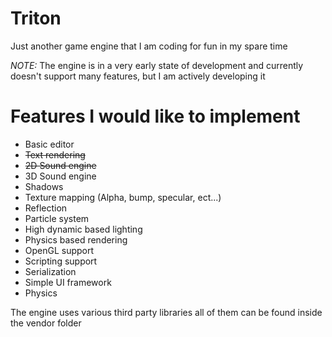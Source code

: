 # Triton
Just another game engine that I am coding for fun in my spare time

*NOTE:* The engine is in a very early state of development and currently doesn't support many features, but I am actively developing it


# Features I would like to implement
* Basic editor
* ~~Text rendering~~
* ~~2D Sound engine~~
* 3D Sound engine
* Shadows
* Texture mapping (Alpha, bump, specular, ect...)
* Reflection
* Particle system
* High dynamic based lighting
* Physics based rendering
* OpenGL support
* Scripting support
* Serialization
* Simple UI framework
* Physics

The engine uses various third party libraries all of them can be found inside the vendor folder